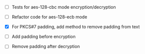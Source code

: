- [ ] Tests for aes-128-cbc mode encryption/decryption
- [ ] Refactor code for aes-128-ecb mode
- [X] For PKCS#7 padding, add method to remove padding from text
- [ ] Add padding before encryption
- [ ] Remove padding after decryption


